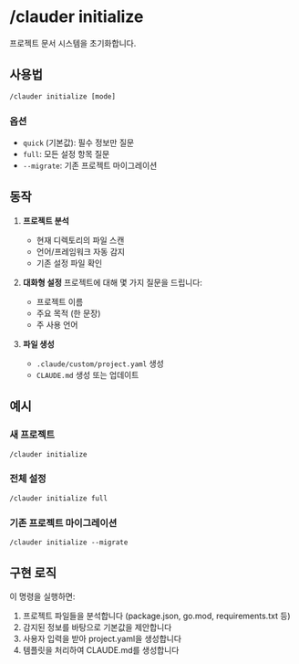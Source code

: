# /clauder initialize

프로젝트 문서 시스템을 초기화합니다.

## 사용법

```
/clauder initialize [mode]
```

### 옵션
- `quick` (기본값): 필수 정보만 질문
- `full`: 모든 설정 항목 질문
- `--migrate`: 기존 프로젝트 마이그레이션

## 동작

1. **프로젝트 분석**
   - 현재 디렉토리의 파일 스캔
   - 언어/프레임워크 자동 감지
   - 기존 설정 파일 확인

2. **대화형 설정**
   프로젝트에 대해 몇 가지 질문을 드립니다:
   - 프로젝트 이름
   - 주요 목적 (한 문장)
   - 주 사용 언어

3. **파일 생성**
   - `.claude/custom/project.yaml` 생성
   - `CLAUDE.md` 생성 또는 업데이트

## 예시

### 새 프로젝트
```
/clauder initialize
```

### 전체 설정
```
/clauder initialize full
```

### 기존 프로젝트 마이그레이션
```
/clauder initialize --migrate
```

## 구현 로직

이 명령을 실행하면:
1. 프로젝트 파일들을 분석합니다 (package.json, go.mod, requirements.txt 등)
2. 감지된 정보를 바탕으로 기본값을 제안합니다
3. 사용자 입력을 받아 project.yaml을 생성합니다
4. 템플릿을 처리하여 CLAUDE.md를 생성합니다